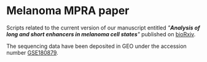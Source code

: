 # Melanoma MPRA paper

Scripts related to the current version of our manuscript entitled _"**Analysis of long and short enhancers in melanoma cell states**"_ published on [bioRxiv](https://www.biorxiv.org/content/10.1101/2021.07.27.453936v1).

The sequencing data have been deposited in GEO under the accession number [GSE180879](https://www.ncbi.nlm.nih.gov/geo/query/acc.cgi?acc=GSE180879).
